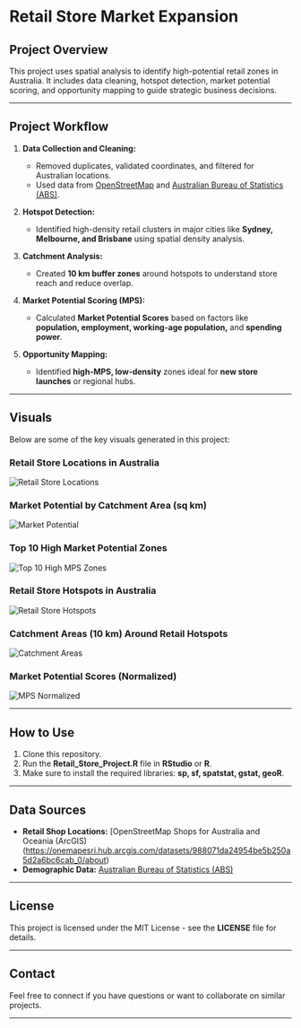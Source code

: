 # Retail Store Market Expansion

## Project Overview
This project uses spatial analysis to identify high-potential retail zones in Australia. It includes data cleaning, hotspot detection, market potential scoring, and opportunity mapping to guide strategic business decisions.

---

## Project Workflow
1. **Data Collection and Cleaning:**  
   - Removed duplicates, validated coordinates, and filtered for Australian locations.  
   - Used data from [OpenStreetMap](https://onemap-esri.hub.arcgis.com/datasets/988071da24954be5b250a5d2a6bc6cab_0/about) and [Australian Bureau of Statistics (ABS)](https://www.abs.gov.au/methodologies/data-region-methodology/2011-24#data-downloads).  

2. **Hotspot Detection:**  
   - Identified high-density retail clusters in major cities like **Sydney, Melbourne, and Brisbane** using spatial density analysis.  

3. **Catchment Analysis:**  
   - Created **10 km buffer zones** around hotspots to understand store reach and reduce overlap.  

4. **Market Potential Scoring (MPS):**  
   - Calculated **Market Potential Scores** based on factors like **population, employment, working-age population,** and **spending power**.  

5. **Opportunity Mapping:**  
   - Identified **high-MPS, low-density** zones ideal for **new store launches** or regional hubs.  

---

## Visuals
Below are some of the key visuals generated in this project:

### Retail Store Locations in Australia  
![Retail Store Locations](./4a81df8d-71b9-4dc1-88aa-7609180f0730.png)  

### Market Potential by Catchment Area (sq km)  
![Market Potential](./98c4db7c-4229-459a-ab34-ddde3b79634a.png)  

### Top 10 High Market Potential Zones  
![Top 10 High MPS Zones](./460d715a-0853-433d-a04d-ae4f9e5ceae1.png)  

### Retail Store Hotspots in Australia  
![Retail Store Hotspots](./bef3d97d-272e-4a1f-8416-e468b612ce60.png)  

### Catchment Areas (10 km) Around Retail Hotspots  
![Catchment Areas](./ce4f1e3e-5c8f-44f3-9728-576a607721c4.png)  

### Market Potential Scores (Normalized)  
![MPS Normalized](./MPS_nornalised.png)  


---

## How to Use
1. Clone this repository.  
2. Run the **Retail_Store_Project.R** file in **RStudio** or **R**.  
3. Make sure to install the required libraries: **sp, sf, spatstat, gstat, geoR**.  

---

## Data Sources
- **Retail Shop Locations:** [OpenStreetMap Shops for Australia and Oceania (ArcGIS)(https://onemapesri.hub.arcgis.com/datasets/988071da24954be5b250a5d2a6bc6cab_0/about)  
- **Demographic Data:** [Australian Bureau of Statistics (ABS)](https://www.abs.gov.au/methodologies/data-region-methodology/2011-24#data-downloads)  

---

## License
This project is licensed under the MIT License - see the **LICENSE** file for details.

---

## Contact
Feel free to connect if you have questions or want to collaborate on similar projects.

---
